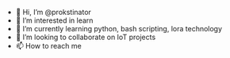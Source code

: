- 👋 Hi, I’m @prokstinator
- 👀 I’m interested in learn
- 🌱 I’m currently learning python, bash scripting, lora technology
- 💞️ I’m looking to collaborate on IoT projects
- 📫 How to reach me 

<!---
prokstinator/prokstinator is a ✨ special ✨ repository because its `README.md` (this file) appears on your GitHub profile.
You can click the Preview link to take a look at your changes.
--->
